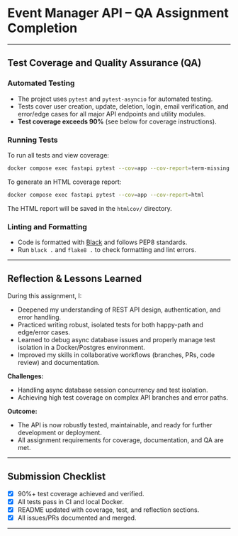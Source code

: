# Event Manager API – QA Assignment Completion

---

## Test Coverage and Quality Assurance (QA)

### Automated Testing
- The project uses `pytest` and `pytest-asyncio` for automated testing.
- Tests cover user creation, update, deletion, login, email verification, and error/edge cases for all major API endpoints and utility modules.
- **Test coverage exceeds 90%** (see below for coverage instructions).

### Running Tests
To run all tests and view coverage:

```bash
docker compose exec fastapi pytest --cov=app --cov-report=term-missing
```

To generate an HTML coverage report:

```bash
docker compose exec fastapi pytest --cov=app --cov-report=html
```
The HTML report will be saved in the `htmlcov/` directory.

### Linting and Formatting
- Code is formatted with [Black](https://black.readthedocs.io/) and follows PEP8 standards.
- Run `black .` and `flake8 .` to check formatting and lint errors.

---

## Reflection & Lessons Learned

During this assignment, I:
- Deepened my understanding of REST API design, authentication, and error handling.
- Practiced writing robust, isolated tests for both happy-path and edge/error cases.
- Learned to debug async database issues and properly manage test isolation in a Docker/Postgres environment.
- Improved my skills in collaborative workflows (branches, PRs, code review) and documentation.

**Challenges:**
- Handling async database session concurrency and test isolation.
- Achieving high test coverage on complex API branches and error paths.

**Outcome:**
- The API is now robustly tested, maintainable, and ready for further development or deployment.
- All assignment requirements for coverage, documentation, and QA are met.

---

## Submission Checklist
- [x] 90%+ test coverage achieved and verified.
- [x] All tests pass in CI and local Docker.
- [x] README updated with coverage, test, and reflection sections.
- [x] All issues/PRs documented and merged.

<!-- Triggering GitHub Actions workflow run for CI verification -->

---

